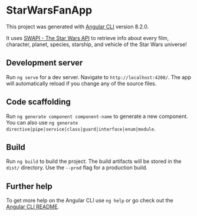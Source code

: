 # StarWarsFanApp

This project was generated with [Angular CLI](https://github.com/angular/angular-cli) version 8.2.0.

It uses [SWAPI - The Star Wars API](https://swapi.co/) to retrieve info about every film, character, planet, species, starship, and vehicle of the Star Wars universe!

## Development server

Run `ng serve` for a dev server. Navigate to `http://localhost:4200/`. The app will automatically reload if you change any of the source files.

## Code scaffolding

Run `ng generate component component-name` to generate a new component. You can also use `ng generate directive|pipe|service|class|guard|interface|enum|module`.

## Build

Run `ng build` to build the project. The build artifacts will be stored in the `dist/` directory. Use the `--prod` flag for a production build.

## Further help

To get more help on the Angular CLI use `ng help` or go check out the [Angular CLI README](https://github.com/angular/angular-cli/blob/master/README.md).
